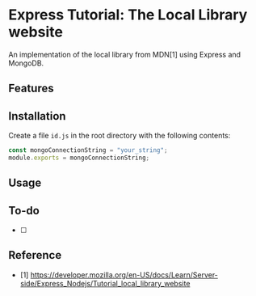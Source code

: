 # Express Tutorial: The Local Library website
An implementation of the local library from MDN[1] using Express and MongoDB.

## Features

## Installation
Create a file `id.js` in the root directory with the following contents:
```js
const mongoConnectionString = "your_string";
module.exports = mongoConnectionString;
```

## Usage
## To-do
- [ ] 
## Reference
- [1] https://developer.mozilla.org/en-US/docs/Learn/Server-side/Express_Nodejs/Tutorial_local_library_website